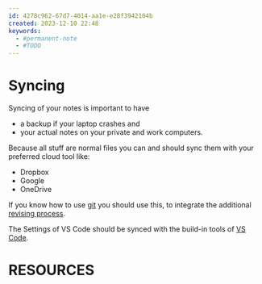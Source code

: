 ```yaml
---
id: 4278c962-67d7-4014-aa1e-e28f3942104b
created: 2023-12-10 22:48
keywords: 
  - #permanent-note
  - #TODO
---
```



Syncing
======================================================================

Syncing of your notes is important to have
* a backup if your laptop crashes and 
* your actual notes on your private and work computers. 

Because all stuff are normal files you can and should sync them with your preferred cloud tool like: 
* Dropbox
* Google
* OneDrive

If you know how to use [git](/coding/git/README.md) you should use this, to integrate the additional [revising process](/coding/git/note-quality.md).  


The Settings of VS Code should be synced with the build-in tools of [VS Code](/coding/editors/vs-code/settings-sync.md).  




RESOURCES
======================================================================
